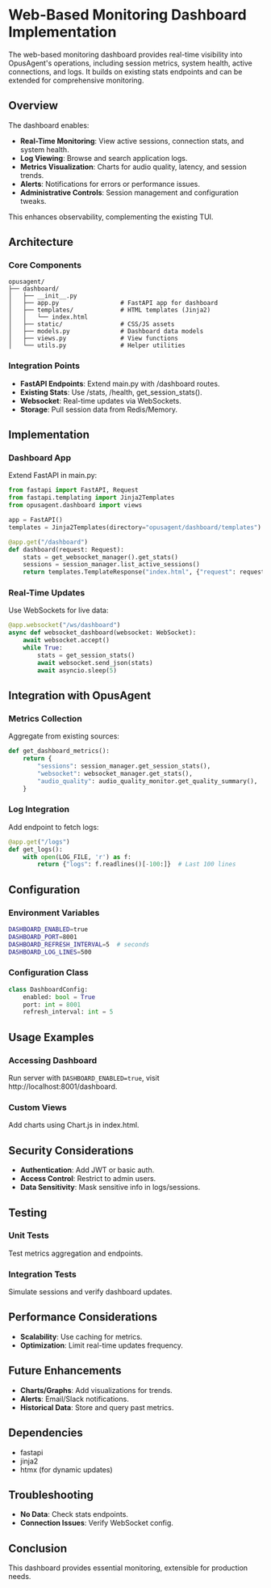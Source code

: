 # Web-Based Monitoring Dashboard Implementation

The web-based monitoring dashboard provides real-time visibility into OpusAgent's operations, including session metrics, system health, active connections, and logs. It builds on existing stats endpoints and can be extended for comprehensive monitoring.

## Overview

The dashboard enables:
- **Real-Time Monitoring**: View active sessions, connection stats, and system health.
- **Log Viewing**: Browse and search application logs.
- **Metrics Visualization**: Charts for audio quality, latency, and session trends.
- **Alerts**: Notifications for errors or performance issues.
- **Administrative Controls**: Session management and configuration tweaks.

This enhances observability, complementing the existing TUI.

## Architecture

### Core Components

```
opusagent/
├── dashboard/
│   ├── __init__.py
│   ├── app.py                 # FastAPI app for dashboard
│   ├── templates/             # HTML templates (Jinja2)
│   │   └── index.html
│   ├── static/                # CSS/JS assets
│   ├── models.py              # Dashboard data models
│   ├── views.py               # View functions
│   └── utils.py               # Helper utilities
```

### Integration Points

- **FastAPI Endpoints**: Extend main.py with /dashboard routes.
- **Existing Stats**: Use /stats, /health, get_session_stats().
- **Websocket**: Real-time updates via WebSockets.
- **Storage**: Pull session data from Redis/Memory.

## Implementation

### Dashboard App

Extend FastAPI in main.py:

```python
from fastapi import FastAPI, Request
from fastapi.templating import Jinja2Templates
from opusagent.dashboard import views

app = FastAPI()
templates = Jinja2Templates(directory="opusagent/dashboard/templates")

@app.get("/dashboard")
def dashboard(request: Request):
    stats = get_websocket_manager().get_stats()
    sessions = session_manager.list_active_sessions()
    return templates.TemplateResponse("index.html", {"request": request, "stats": stats, "sessions": sessions})
```

### Real-Time Updates

Use WebSockets for live data:

```python
@app.websocket("/ws/dashboard")
async def websocket_dashboard(websocket: WebSocket):
    await websocket.accept()
    while True:
        stats = get_session_stats()
        await websocket.send_json(stats)
        await asyncio.sleep(5)
```

## Integration with OpusAgent

### Metrics Collection

Aggregate from existing sources:

```python
def get_dashboard_metrics():
    return {
        "sessions": session_manager.get_session_stats(),
        "websocket": websocket_manager.get_stats(),
        "audio_quality": audio_quality_monitor.get_quality_summary(),
    }
```

### Log Integration

Add endpoint to fetch logs:

```python
@app.get("/logs")
def get_logs():
    with open(LOG_FILE, 'r') as f:
        return {"logs": f.readlines()[-100:]}  # Last 100 lines
```

## Configuration

### Environment Variables

```bash
DASHBOARD_ENABLED=true
DASHBOARD_PORT=8001
DASHBOARD_REFRESH_INTERVAL=5  # seconds
DASHBOARD_LOG_LINES=500
```

### Configuration Class

```python
class DashboardConfig:
    enabled: bool = True
    port: int = 8001
    refresh_interval: int = 5
```

## Usage Examples

### Accessing Dashboard

Run server with `DASHBOARD_ENABLED=true`, visit http://localhost:8001/dashboard.

### Custom Views

Add charts using Chart.js in index.html.

## Security Considerations

- **Authentication**: Add JWT or basic auth.
- **Access Control**: Restrict to admin users.
- **Data Sensitivity**: Mask sensitive info in logs/sessions.

## Testing

### Unit Tests

Test metrics aggregation and endpoints.

### Integration Tests

Simulate sessions and verify dashboard updates.

## Performance Considerations

- **Scalability**: Use caching for metrics.
- **Optimization**: Limit real-time updates frequency.

## Future Enhancements

- **Charts/Graphs**: Add visualizations for trends.
- **Alerts**: Email/Slack notifications.
- **Historical Data**: Store and query past metrics.

## Dependencies

- fastapi
- jinja2
- htmx (for dynamic updates)

## Troubleshooting

- **No Data**: Check stats endpoints.
- **Connection Issues**: Verify WebSocket config.

## Conclusion

This dashboard provides essential monitoring, extensible for production needs.